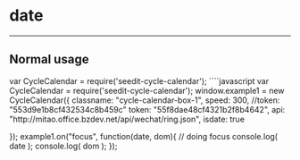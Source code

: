 # date

---

## Normal usage
<script type="text/javascript" src="http://scdn.bozhong.com/source/common/js/jquery.min.js"></script>

<div class="cycle-calendar-box-1"></div>
var CycleCalendar = require('seedit-cycle-calendar');
````javascript
var CycleCalendar = require('seedit-cycle-calendar');
window.example1 = new CycleCalendar({
	classname: "cycle-calendar-box-1",
	speed: 300,
	//token: "553d9e1b8cf432534c8b459c"
	token: "55f8dae48cf4321b2f8b4642",
	api: "http://mitao.office.bzdev.net/api/wechat/ring.json",
	isdate: true

});
example1.on("focus", function(date, dom){
	// doing focus
	console.log( date );
	console.log( dom );
});
````